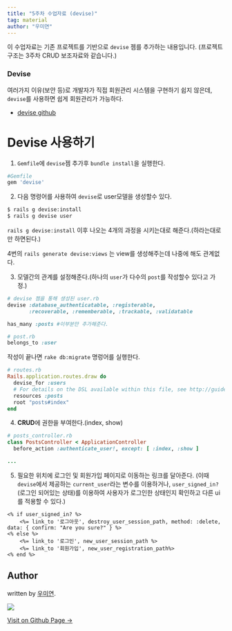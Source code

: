 ```yaml
---
title: "5주차 수업자료 (devise)"
tag: material
author: "우미연"
---
```


이 수업자료는 기존 프로젝트를 기반으로 `devise` 젬를 추가하는 내용입니다. (프로젝트 구조는 3주차 CRUD 보조자료와 같습니다.)

### Devise
여러가지 이유(보안 등)로 개발자가 직접 회원관리 시스템을 구현하기 쉽지 않은데, `devise`를 사용하면  쉽게 회원관리가 가능하다.

- [devise github](https://github.com/plataformatec/devise)

# Devise 사용하기
1. `Gemfile`에 `devise`젬 추가후 `bundle install`을 실행한다.

```ruby
#Gemfile
gem 'devise'
```


2. 다음 명령어를 사용하여 `devise`로 user모델을 생성할수 있다.

```sh
$ rails g devise:install
$ rails g devise user
```

`rails g devise:install` 이후 나오는 4개의 과정을 시키는대로 해준다.(하라는대로만 하면된다.)

4번의 `rails generate devise:views` 는 view를 생성해주는데 나중에 해도 관계없다.


3. 모델간의 관계를 설정해준다.(하나의 `user`가 다수의 `post`를 작성할수 있다고 가정.)

```ruby
# devise 젬을 통해 생성된 user.rb
devise :database_authenticatable, :registerable,
       :recoverable, :rememberable, :trackable, :validatable

has_many :posts #이부분만 추가해준다.
```


```ruby
# post.rb
belongs_to :user
```


작성이 끝나면 `rake db:migrate` 명렁어를 실행한다.



```ruby
# routes.rb
Rails.application.routes.draw do
  devise_for :users
  # For details on the DSL available within this file, see http://guides.rubyonrails.org/routing.html
  resources :posts
  root "posts#index"
end
```


4. **CRUD**에 권한을 부여한다.(index, show)

```ruby
# posts_controller.rb
class PostsController < ApplicationController
  before_action :authenticate_user!, except: [ :index, :show ]

...

```

5. 필요한 위치에 로그인 및 회원가입 페이지로 이동하는 링크를 달아준다.
(이때 `devise`에서 제공하는 `current_user`라는 변수를 이용하거나, `user_signed_in?`(로그인 되어있는 상태)를 이용하여 사용자가 로그인한 상태인지 확인하고 다른 ui를 적용할 수 있다.) 

```erb
<% if user_signed_in? %>
    <%= link_to '로그아웃', destroy_user_session_path, method: :delete, data: { confirm: "Are you sure?" } %>
<% else %>
    <%= link_to '로그인', new_user_session_path %>
    <%= link_to '회원가입', new_user_registration_path%>
<% end %>
```

## Author

written by [우미연](https://miyon2.github.io).

![](https://avatars.githubusercontent.com/miyon2?v=2&s=100)

<a href="https://miyon2.github.io" target="_blank" class="btn btn-black"><i class="fa fa-github fa-lg"></i> Visit on Github Page &rarr;</a>